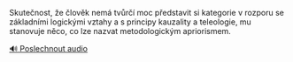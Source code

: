 
Skutečnost, že člověk nemá tvůrčí moc představit si kategorie v rozporu se základními logickými vztahy a s principy kauzality a teleologie, mu stanovuje něco, co lze nazvat metodologickým apriorismem.

[🔊 Poslechnout audio](/data/7-paragraphs/audio/chapter_13/para_008-Skutenost-e-lovk-nem-tvr-moc-pedstavit-s.mp3)
